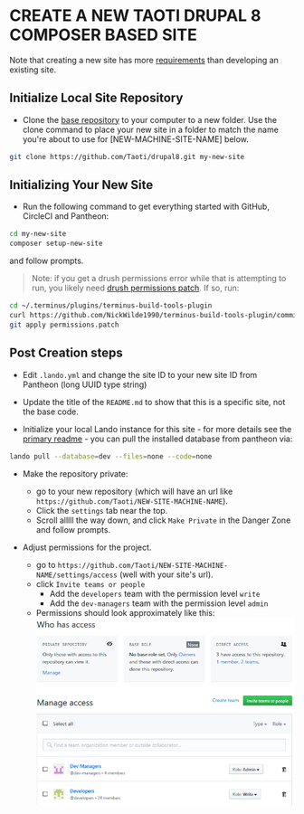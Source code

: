 # CREATE A NEW TAOTI DRUPAL 8 COMPOSER BASED SITE
Note that creating a new site has more [requirements](requirements-new-site.md) than developing an existing site.

## Initialize Local Site Repository
- Clone the [base repository](https://github.com/Taoti/drupal8) to your computer to a new folder. Use the clone command
to place your new site in a folder to match the name you're about to use for \[NEW-MACHINE-SITE-NAME\] below.
```bash
git clone https://github.com/Taoti/drupal8.git my-new-site
```

## Initializing Your New Site

- Run the following command to get everything started with GitHub, CircleCI and Pantheon:
```bash
cd my-new-site
composer setup-new-site
```
and follow prompts.

> Note: if you get a drush permissions error while that is attempting to run, you likely need [drush permissions patch](
https://github.com/NickWilde1990/terminus-build-tools-plugin/commit/1ed3bfc4d52bc0eafc6b93da8b9cbb4308e28eca). If so,
run:
```bash
cd ~/.terminus/plugins/terminus-build-tools-plugin
curl https://github.com/NickWilde1990/terminus-build-tools-plugin/commit/1ed3bfc4d52bc0eafc6b93da8b9cbb4308e28eca.patch > permissions.patch
git apply permissions.patch
```


## Post Creation steps

- Edit `.lando.yml` and change the site ID to your new site ID from Pantheon (long UUID type string)

- Update the title of the `README.md` to show that this is a specific site, not the base code.
  
- Initialize your local Lando instance for this site - for more details see the [primary readme](../README.md) - you
can pull the installed database from pantheon via:
```bash
lando pull --database=dev --files=none --code=none
```

- Make the repository private:
    - go to your new repository (which will have an url like `https://github.com/Taoti/NEW-SITE-MACHINE-NAME`).
    - Click the `settings` tab near the top.
    - Scroll alllll the way down, and click `Make Private` in the Danger Zone and follow prompts.

- Adjust permissions for the project.
	- go to `https://github.com/Taoti/NEW-SITE-MACHINE-NAME/settings/access` (well with your site's url).
	- click `Invite teams or people`
		- Add the `developers` team with the permission level `write`
		- Add the `dev-managers` team with the permission level `admin`
	- Permissions should look approximately like this:
	![Github Permissions form](access.png)
